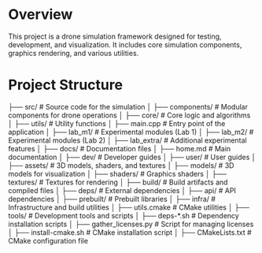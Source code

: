 # Overview

This project is a drone simulation framework designed for testing, development, and visualization. It includes core simulation components, graphics rendering, and various utilities.

# Project Structure

├── src/            # Source code for the simulation
│   ├── components/ # Modular components for drone operations
│   ├── core/       # Core logic and algorithms
│   ├── utils/      # Utility functions
│   ├── main.cpp    # Entry point of the application
│   ├── lab_m1/     # Experimental modules (Lab 1)
│   ├── lab_m2/     # Experimental modules (Lab 2)
│   ├── lab_extra/  # Additional experimental features
│
├── docs/           # Documentation files
│   ├── home.md     # Main documentation
│   ├── dev/        # Developer guides
│   ├── user/       # User guides
│
├── assets/         # 3D models, shaders, and textures
│   ├── models/     # 3D models for visualization
│   ├── shaders/    # Graphics shaders
│   ├── textures/   # Textures for rendering
│
├── build/          # Build artifacts and compiled files
│
├── deps/           # External dependencies
│   ├── api/        # API dependencies
│   ├── prebuilt/   # Prebuilt libraries
│
├── infra/          # Infrastructure and build utilities
│   ├── utils.cmake # CMake utilities
│
├── tools/          # Development tools and scripts
│   ├── deps-*.sh   # Dependency installation scripts
│   ├── gather_licenses.py # Script for managing licenses
│   ├── install-cmake.sh   # CMake installation script
│
├── CMakeLists.txt  # CMake configuration file
